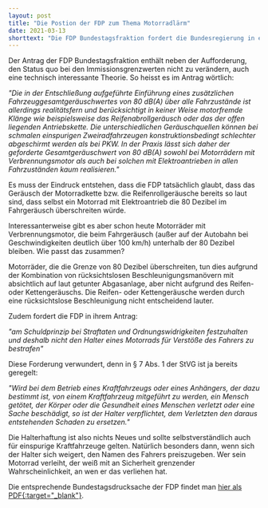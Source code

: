 ```yaml
---
layout: post
title: "Die Postion der FDP zum Thema Motorradlärm"
date: 2021-03-13
shorttext: "Die FDP Bundestagsfraktion fordert die Bundesregierung in einem Antrag zum Thema Motorradlärm auf, die Diskriminierung von Motorradfahrern zu verhindern und deshalb u.a. eine weitere Verschärfung von Emissionsgrenzwerten für Motorräder auf nationaler und auf EU-Ebene abzulehnen. Auch in anderen Positionen vertritt die FDP die Interessen der Motorradlobby."
---
```

Der Antrag der FDP Bundestagsfraktion enthält neben der Aufforderung, den Status quo bei den Immissionsgrenzwerten nicht zu verändern, auch eine technisch interessante Theorie. So heisst es im Antrag wörtlich: 

*"Die in der Entschließung aufgeführte Einführung eines zusätzlichen Fahrzeuggesamtgeräuschwertes von 80 dB(A) über alle Fahrzustände ist allerdings realitätsfern und berücksichtigt in keiner Weise motorfremde Klänge wie beispielsweise das Reifenabrollgeräusch oder das der offen liegenden Antriebskette. Die unterschiedlichen Geräuschquellen können bei schmalen einspurigen Zweiradfahrzeugen konstruktionsbedingt schlechter abgeschirmt werden als bei PKW. In der Praxis lässt sich daher der geforderte Gesamtgeräuschwert von 80 dB(A) sowohl bei Motorrädern mit Verbrennungsmotor als auch bei solchen mit Elektroantrieben in allen Fahrzuständen kaum realisieren."*

Es muss der Eindruck entstehen, dass die FDP tatsächlich glaubt, dass das Geräusch der Motorradkette bzw. die Reifenrollgeräusche bereits so laut sind, dass selbst ein Motorrad mit Elektroantrieb die 80 Dezibel im Fahrgeräusch überschreiten würde. 

Interessanterweise gibt es aber schon heute Motorräder mit Verbrennungsmotor, die beim Fahrgeräusch (außer auf der Autobahn bei Geschwindigkeiten deutlich über 100 km/h) unterhalb der 80 Dezibel bleiben. Wie passt das zusammen? 

Motorräder, die die Grenze von 80 Dezibel überschreiten, tun dies aufgrund der Kombination von rücksichtslosen Beschleunigungsmanövern mit absichtlich auf laut getunter Abgasanlage, aber nicht aufgrund des Reifen- oder Kettengeräuschs. Die Reifen- oder Kettengeräusche werden durch eine rücksichtslose Beschleunigung nicht entscheidend lauter.

Zudem fordert die FDP in ihrem Antrag:

*"am Schuldprinzip bei Straftaten und Ordnungswidrigkeiten festzuhalten und deshalb nicht den Halter eines Motorrads für Verstöße des Fahrers zu bestrafen"*

Diese Forderung verwundert, denn in § 7 Abs. 1 der StVG ist ja bereits geregelt:

*"Wird bei dem Betrieb eines Kraftfahrzeugs oder eines Anhängers, der dazu bestimmt ist, von einem Kraftfahrzeug mitgeführt zu werden, ein Mensch getötet, der Körper oder die Gesundheit eines Menschen verletzt oder eine Sache beschädigt, so ist der Halter verpflichtet, dem Verletzten den daraus entstehenden Schaden zu ersetzen."*

Die Halterhaftung ist also nichts Neues und sollte selbstverständlich auch für einspurige Kraftfahrzeuge gelten. Natürlich besonders dann, wenn sich der Halter sich weigert, den Namen des Fahrers preiszugeben. Wer sein Motorrad verleiht, der weiß mit an Sicherheit grenzender Wahrscheinlichkeit, an wen er das verliehen hat.

Die entsprechende Bundestagsdrucksache der FDP findet man <span style="text-decoration: underline;">[hier als PDF](https://dip21.bundestag.de/dip21/btd/19/207/1920778.pdf){:target="_blank"}</span>.